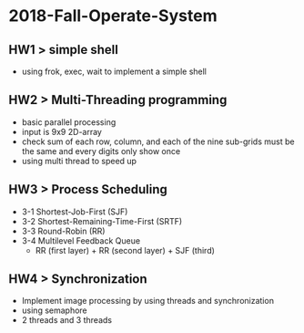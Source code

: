 # 2018-Fall-Operate-System
## HW1 > simple shell
- using frok, exec, wait to implement a simple shell

## HW2 > Multi-Threading programming
- basic parallel processing
- input is 9x9 2D-array
- check sum of each row, column, and each of the nine sub-grids must be the same and every digits only show once
- using multi thread to speed up

## HW3 > Process Scheduling
- 3-1 Shortest-Job-First (SJF)
- 3-2 Shortest-Remaining-Time-First (SRTF)
- 3-3 Round-Robin (RR)
- 3-4 Multilevel Feedback Queue
    - RR (first layer) + RR (second layer) + SJF (third)

## HW4 > Synchronization 
- Implement image processing by using threads and synchronization
- using semaphore
- 2 threads and 3 threads 